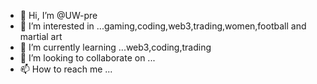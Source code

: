 - 👋 Hi, I’m @UW-pre
- 👀 I’m interested in ...gaming,coding,web3,trading,women,football and martial art 
- 🌱 I’m currently learning ...web3,coding,trading 
- 💞️ I’m looking to collaborate on ...
- 📫 How to reach me ...

<!---
UW-pre/UW-pre is a ✨ special ✨ repository because its `README.md` (this file) appears on your GitHub profile.
You can click the Preview link to take a look at your changes.
--->
